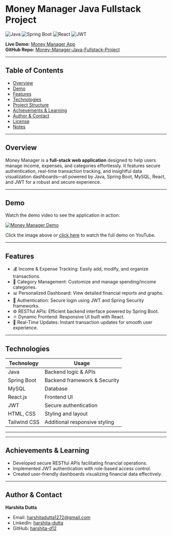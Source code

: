 # Money Manager Java Fullstack Project

![Java](https://img.shields.io/badge/Java-ED8B00?style=for-the-badge&logo=java&logoColor=white)
![Spring Boot](https://img.shields.io/badge/Spring_Boot-6DB33F?style=for-the-badge&logo=spring&logoColor=white)
![React](https://img.shields.io/badge/React-61DAFB?style=for-the-badge&logo=react&logoColor=black)
![JWT](https://img.shields.io/badge/JWT-000000?style=for-the-badge&logo=JSON%20web%20tokens&logoColor=white)

**Live Demo:** [Money Manager App](https://money-manager-1-ri1z.onrender.com/home)  
**GitHub Repo:** [Money-Manager-Java-Fullstack-Project](https://github.com/harshita-d12/Money-Manager-Java-Fullstack-Project)

---

## Table of Contents

- [Overview](#overview)
- [Demo](#demo)
- [Features](#features)
- [Technologies](#technologies)
- [Project Structure](#project-structure)
- [Achievements & Learning](#achievements--learning)
- [Author & Contact](#author--contact)
- [License](#license)
- [Notes](#notes)

---

## Overview

Money Manager is a **full-stack web application** designed to help users manage income, expenses, and categories effortlessly. It features secure authentication, real-time transaction tracking, and insightful data visualization dashboards—all powered by Java, Spring Boot, MySQL, React, and JWT for a robust and secure experience.

---

## Demo

Watch the demo video to see the application in action:

[![Money Manager Demo](https://img.youtube.com/vi/J5TXq3BWTPA/0.jpg)](https://www.youtube.com/watch?v=J5TXq3BWTPA)

Click the image above or [click here](https://www.youtube.com/watch?v=J5TXq3BWTPA) to watch the full demo on YouTube.

---

## Features

- 💰 Income & Expense Tracking: Easily add, modify, and organize transactions.
- 🎯 Category Management: Customize and manage spending/income categories.
- 📊 Personalized Dashboard: View detailed financial reports and graphs.
- 🔐 Authentication: Secure login using JWT and Spring Security frameworks.
- ⚙️ RESTful APIs: Efficient backend interface powered by Spring Boot.
- ⚛️ Dynamic Frontend: Responsive UI built with React.
- 🔄 Real-Time Updates: Instant transaction updates for smooth user experience.

---

## Technologies

| Technology         | Usage                         |
|--------------------|------------------------------|
| Java               | Backend logic & APIs          |
| Spring Boot        | Backend framework & Security  |
| MySQL              | Database                     |
| React.js           | Frontend UI                  |
| JWT                | Secure authentication        |
| HTML, CSS          | Styling and layout           |
| Tailwind CSS       | Additional responsive styling|

---


---

## Achievements & Learning

- Developed secure RESTful APIs facilitating financial operations.
- Implemented JWT authentication with role-based access control.
- Created user-friendly dashboards visualizing financial data effectively.

---

## Author & Contact

**Harshita Dutta**  
- Email: harshitadutta1272@gmail.com  
- LinkedIn: [harshita-dutta](https://linkedin.com/in/harshita-dutta)  
- GitHub: [harshita-d12](https://github.com/harshita-d12)  





